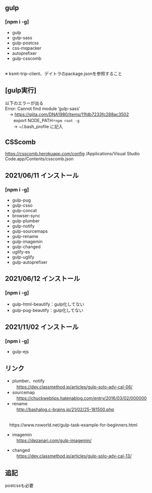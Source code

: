 ## gulp
### [npm i -g]
- gulp
- gulp-sass
- gulp-postcss
- css-mqpacker
- autoprefixer
- gulp-csscomb
<br>
※ ksmt-trip-client、デイトラのpackage.jsonを参照すること

## [gulp実行]
以下のエラーが出る<br>
Error: Cannot find module ‘gulp-sass’<br>
　→ https://qiita.com/DNA1980/items/11fdb7233fc288ac3502<br>
　　export NODE_PATH=`npm root -g` <br>
　　→ ~/.bash_profile に記入<br>

## CSScomb
https://csscomb.herokuapp.com/config
/Applications/Visual Studio Code.app/Contents/csscomb.json

## 2021/06/11 インストール
### [npm i -g]
- gulp-pug
- gulp-csso
- gulp-concat
- browser-sync
- gulp-plumber
- gulp-notify
- gulp-sourcemaps
- gulp-rename
- gulp-imagemin
- gulp-changed
- uglify-es
- gulp-uglify
- gulp-autoprefixer

## 2021/06/12 インストール
### [npm i -g]
- gulp-html-beautify：gulp化してない
- gulp-pug-beautify：gulp化してない

## 2021/11/02 インストール
### [npm i -g]
- gulp-ejs



## リンク
- plumber、notify <br>
　https://dev.classmethod.jp/articles/gulp-solo-adv-cal-06/
- sourcemap <br>
　https://chuckwebtips.hatenablog.com/entry/2016/03/02/000000
- rename <br>
　http://bashalog.c-brains.jp/21/02/25-181500.php
<br>
　https://www.nxworld.net/gulp-task-example-for-beginners.html

- imagemin <br>
　https://dezanari.com/gulp-imagemin/

- changed <br>
　https://dev.classmethod.jp/articles/gulp-solo-adv-cal-13/


## 追記
postcssも必要
